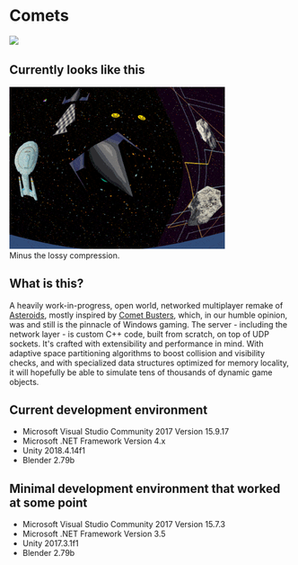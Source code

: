 # Comets
[![](https://github.com/szmate1618/comets/workflows/Visual%20Studio%20C%2B%2B%20CI/badge.svg)](https://github.com/szmate1618/comets/actions)
## Currently looks like this
![Yay!!!](Images/yay2.gif)<br/>
Minus the lossy compression.
## What is this?
A heavily work-in-progress, open world, networked multiplayer remake of [Asteroids](https://en.wikipedia.org/wiki/Asteroids_(video_game)),
mostly inspired by [Comet Busters](https://archive.org/details/CometBusters14Image), which, in our humble opinion, was and still is the pinnacle of Windows gaming.
The server - including the network layer - is custom C++ code, built from scratch, on top of UDP sockets.
It's crafted with extensibility and performance in mind. With adaptive space partitioning algorithms to boost collision and visibility checks,
and with specialized data structures optimized for memory locality, it will hopefully be able to simulate tens of thousands of dynamic game objects.
## Current development environment
* Microsoft Visual Studio Community 2017 Version 15.9.17
* Microsoft .NET Framework Version 4.x
* Unity 2018.4.14f1
* Blender 2.79b
## Minimal development environment that worked at some point
* Microsoft Visual Studio Community 2017 Version 15.7.3
* Microsoft .NET Framework Version 3.5
* Unity 2017.3.1f1
* Blender 2.79b
